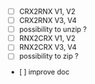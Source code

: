 * [ ] CRX2RNX V1, V2
* [ ] CRX2RNX V3, V4
* [ ] possibility to unzip ?
* [ ] RNX2CRX V1, V2
* [ ] RNX2CRX V3, V4
* [ ] possibility to zip ?
* [ ] improve doc
